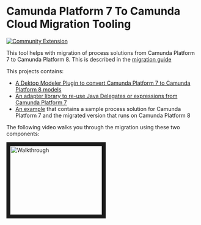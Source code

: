 # Camunda Platform 7 To Camunda Cloud Migration Tooling

[![Community Extension](https://img.shields.io/badge/Community%20Extension-An%20open%20source%20community%20maintained%20project-FF4700)](https://github.com/camunda-community-hub/community)

This tool helps with migration of process solutions from Camunda Platform 7 to Camunda Platform 8. This is described in the [migration guide](https://docs.camunda.io/docs/guides/migrating-from-Camunda-Platform/)

This projects contains:

* [A Dektop Modeler Plugin to convert Camunda Platform 7 to Camunda Platform 8 models](modeler-plugin-7-to-8-converter)
* [An adapter library to re-use Java Delegates or expressions from Camunda Platform 7](camunda-7-adapter)
* [An example](example/) that contains a sample process solution for Camunda Platform 7 and the migrated version that runs on Camunda Platform 8 

The following video walks you through the migration using these two components:

<a href="http://www.youtube.com/watch?feature=player_embedded&v=qyLgXVubL1Q" target="_blank"><img src="http://img.youtube.com/vi/qyLgXVubL1Q/0.jpg" alt="Walkthrough" width="240" height="180" border="10" /></a>
